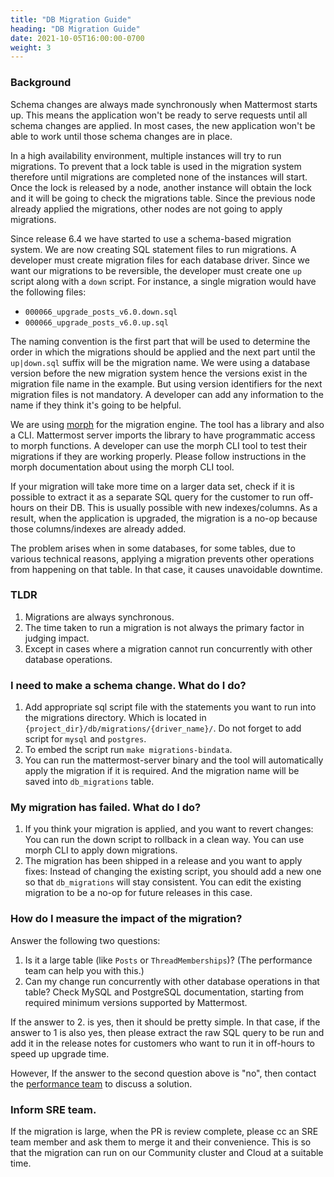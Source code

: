 ```yaml
---
title: "DB Migration Guide"
heading: "DB Migration Guide"
date: 2021-10-05T16:00:00-0700
weight: 3
---
```


### Background

Schema changes are always made synchronously when Mattermost starts up. This means the application won't be ready to serve requests until all schema changes are applied. In most cases, the new application won't be able to work until those schema changes are in place.

In a high availability environment, multiple instances will try to run migrations. To prevent that a lock table is used in the migration system therefore until migrations are completed none of the instances will start. Once the lock is released by a node, another instance will obtain the lock and it will be going to check the migrations table. Since the previous node already applied the migrations, other nodes are not going to apply migrations.

Since release 6.4 we have started to use a schema-based migration system. We are now creating SQL statement files to run migrations. A developer must create migration files for each database driver. Since we want our migrations to be reversible, the developer must create one `up` script along with a `down` script. For instance, a single migration would have the following files:

- `000066_upgrade_posts_v6.0.down.sql`
- `000066_upgrade_posts_v6.0.up.sql`

The naming convention is the first part that will be used to determine the order in which the migrations should be applied and the next part until the `up|down.sql` suffix will be the migration name. We were using a database version before the new migration system hence the versions exist in the migration file name in the example. But using version identifiers for the next migration files is not mandatory. A developer can add any information to the name if they think it's going to be helpful.

We are using [morph](https://github.com/go-morph/morph) for the migration engine. The tool has a library and also a CLI. Mattermost server imports the library to have programmatic access to morph functions. A developer can use the morph CLI tool to test their migrations if they are working properly. Please follow instructions in the morph documentation about using the morph CLI tool.

If your migration will take more time on a larger data set, check if it is possible to extract it as a separate SQL query for the customer to run off-hours on their DB. This is usually possible with new indexes/columns. As a result, when the application is upgraded, the migration is a no-op because those columns/indexes are already added.

The problem arises when in some databases, for some tables, due to various technical reasons, applying a migration prevents other operations from happening on that table. In that case, it causes unavoidable downtime.

### TLDR

1. Migrations are always synchronous.
2. The time taken to run a migration is not always the primary factor in judging impact.
3. Except in cases where a migration cannot run concurrently with other database operations.

### I need to make a schema change. What do I do?

1. Add appropriate sql script file with the statements you want to run into the migrations directory. Which is located in `{project_dir}/db/migrations/{driver_name}/`. Do not forget to add script for `mysql` and `postgres`.
2. To embed the script run `make migrations-bindata`.
3. You can run the mattermost-server binary and the tool will automatically apply the migration if it is required. And the migration name will be saved into `db_migrations` table.

### My migration has failed. What do I do?
1. If you think your migration is applied, and you want to revert changes: You can run the down script to rollback in a clean way. You can use morph CLI to apply down migrations.
2. The migration has been shipped in a release and you want to apply fixes: Instead of changing the existing script, you should add a new one so that `db_migrations` will stay consistent. You can edit the existing migration to be a no-op for future releases in this case.

### How do I measure the impact of the migration?

Answer the following two questions:
1. Is it a large table (like `Posts` or `ThreadMemberships`)? (The performance team can help you with this.)
2. Can my change run concurrently with other database operations in that table? Check MySQL and PostgreSQL documentation, starting from required minimum versions supported by Mattermost.

If the answer to 2. is yes, then it should be pretty simple. In that case, if the answer to 1 is also yes, then please extract the raw SQL query to be run and add it in the release notes for customers who want to run it in off-hours to speed up upgrade time.

However, If the answer to the second question above is "no", then contact the [performance team](https://community.mattermost.com/core/channels/developers-performance) to discuss a solution.

### Inform SRE team.

If the migration is large, when the PR is review complete, please cc an SRE team member and ask them to merge it and their convenience. This is so that the migration can run on our Community cluster and Cloud at a suitable time.
